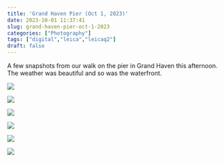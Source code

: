```yaml
---
title: 'Grand Haven Pier (Oct 1, 2023)'
date: 2023-10-01 11:37:41
slug: grand-haven-pier-oct-1-2023
categories: ["Photography"]
tags: ["digital","leica","leicaq2"]
draft: false
---
```



A few snapshots from our walk on the pier in Grand Haven this afternoon. The weather was beautiful and so was the waterfront.

![](/img/2023/10/20231001-025-1.jpg)

![](/img/2023/10/20231001-032-1.jpg)

![](/img/2023/10/20231001-023.jpg)

![](/img/2023/10/20231001-035.jpg)

![](/img/2023/10/20231001-020.jpg)

![](/img/2023/10/20231001-033.jpg)
